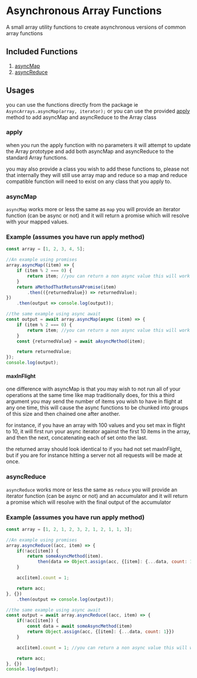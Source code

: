 # Asynchronous Array Functions

A small array utility functions to create asynchronous versions of common array functions

## Included Functions

1. [asyncMap](#asyncMap)
2. [asyncReduce](#asyncReduce)

## Usages

you can use the functions directly from the package ie `AsyncArrays.asyncMap(array, iterator);`
or you can use the provided [apply](#apply) method to add asyncMap and asyncReduce to the Array class

### apply

when you run the apply function with no parameters it will attempt to update the Array prototype and add both asyncMap 
and asyncReduce to the standard Array functions.

you may also provide a class you wish to add these functions to, please not that internally they will still use array 
map and reduce so a map and reduce compatible function will need to exist on any class that you apply to.

### asyncMap

`asyncMap` works more or less the same as `map` you will provide an iterator function (can be async or not) and it will
return a promise which will resolve with your mapped values.

### Example (assumes you have run apply method)
```js
const array = [1, 2, 3, 4, 5];

//An example using promises
array.asyncMap((item) => {
    if (item % 2 === 0) {
        return item; //you can return a non async value this will work just fine
    }
    return aMethodThatRetunsAPromise(item)
        .then(({returnedValue}) => returnedValue);
})
    .then(output => console.log(output));

//the same example using async await
const output = await array.asyncMap(async (item) => {
    if (item % 2 === 0) {
        return item; //you can return a non async value this will work just fine
    }
    const {returnedValue} = await aAsyncMethod(item);

    return returnedValue;
});
console.log(output);
```

#### maxInFlight

one difference with asyncMap is that you may wish to not run all of your operations at the same time like map
traditionally does, for this a third argument you may send the number of items you wish to have in flight at any one
time, this will cause the async functions to be chunked into groups of this size and then chained one after another.

for instance, if you have an array with 100 values and you set max in flight to 10, it will first run your async 
iterator against the first 10 items in the array, and then the next, concatenating each of set onto the last.

the returned array should look identical to if you had not set maxInFlight, but if you are for instance hitting a server
not all requests will be made at once.

### asyncReduce

`asyncReduce` works more or less the same as `reduce` you will provide an iterator function (can be async or not) and an 
accumulator and it will return a promise which will resolve with the final output of the accumulator

### Example (assumes you have run apply method)
```js
const array = [1, 2, 1, 2, 3, 2, 1, 2, 1, 1, 3];

//An example using promises
array.asyncReduce((acc, item) => {
    if(!acc[item]) {
        return someAsyncMethod(item).
            then(data => Object.assign(acc, {[item]: {...data, count: 1}}));
    }

    acc[item].count = 1;

    return acc;
}, {})
    .then(output => console.log(output));

//the same example using async await
const output = await array.asyncReduce((acc, item) => {
    if(!acc[item]) {
        const data = await someAsyncMethod(item)
        return Object.assign(acc, {[item]: {...data, count: 1}})
    }

    acc[item].count = 1; //you can return a non async value this will work just fine

    return acc;
}, {})
console.log(output);
```
